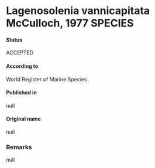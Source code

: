 Lagenosolenia vannicapitata McCulloch, 1977 SPECIES
=======

#### Status
ACCEPTED

#### According to
World Register of Marine Species

#### Published in
null

#### Original name
null

### Remarks
null